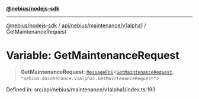 [**@nebius/nodejs-sdk**](../../../../../README.md)

---

[@nebius/nodejs-sdk](../../../../../README.md) / [api/nebius/maintenance/v1alpha1](../README.md) / GetMaintenanceRequest

# Variable: GetMaintenanceRequest

> **GetMaintenanceRequest**: [`MessageFns`](../../../../../runtime/protos/core/interfaces/MessageFns.md)\<[`GetMaintenanceRequest`](../interfaces/GetMaintenanceRequest.md), `"nebius.maintenance.v1alpha1.GetMaintenanceRequest"`\>

Defined in: src/api/nebius/maintenance/v1alpha1/index.ts:193
